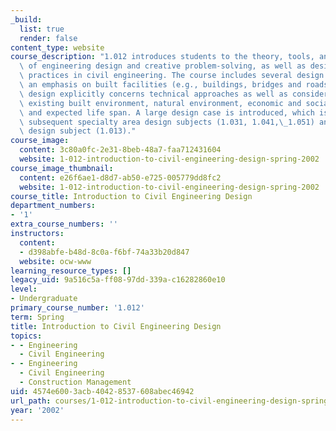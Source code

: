 ```yaml
---
_build:
  list: true
  render: false
content_type: website
course_description: "1.012 introduces students to the theory, tools, and techniques\
  \ of engineering design and creative problem-solving, as well as design issues and\
  \ practices in civil engineering. The course includes several design cases, with\
  \ an emphasis on built facilities (e.g., buildings, bridges and roads). Project\
  \ design explicitly concerns technical approaches as well as consideration of the\
  \ existing built environment, natural environment, economic and social factors,\
  \ and expected life span. A large design case is introduced, which is used in the\
  \ subsequent specialty area design subjects (1.031, 1.041,\_1.051) and the capstone\
  \ design subject (1.013)."
course_image:
  content: 3c80a0fc-2e31-8beb-48a7-faa712431604
  website: 1-012-introduction-to-civil-engineering-design-spring-2002
course_image_thumbnail:
  content: e26f6ae1-d8d7-ab50-e725-005779dd8fc2
  website: 1-012-introduction-to-civil-engineering-design-spring-2002
course_title: Introduction to Civil Engineering Design
department_numbers:
- '1'
extra_course_numbers: ''
instructors:
  content:
  - d398abfe-b48d-8c0a-f6bf-74a33b20d847
  website: ocw-www
learning_resource_types: []
legacy_uid: 9a516c5a-ff08-97dd-339a-c16282860e10
level:
- Undergraduate
primary_course_number: '1.012'
term: Spring
title: Introduction to Civil Engineering Design
topics:
- - Engineering
  - Civil Engineering
- - Engineering
  - Civil Engineering
  - Construction Management
uid: 4574e600-3acb-4042-8537-608abec46942
url_path: courses/1-012-introduction-to-civil-engineering-design-spring-2002
year: '2002'
---
```

